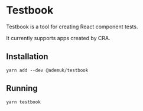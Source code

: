 # Testbook

Testbook is a tool for creating React component tests.

It currently supports apps created by CRA.

## Installation

```
yarn add --dev @ademuk/testbook
```

## Running

```
yarn testbook
```

